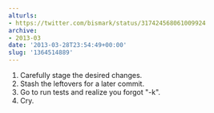 ```yaml
---
alturls:
- https://twitter.com/bismark/status/317424568061009924
archive:
- 2013-03
date: '2013-03-28T23:54:49+00:00'
slug: '1364514889'
---
```


1. Carefully stage the desired changes.
2. Stash the leftovers for a later commit.
3. Go to run tests and realize you forgot "-k".
4. Cry.


